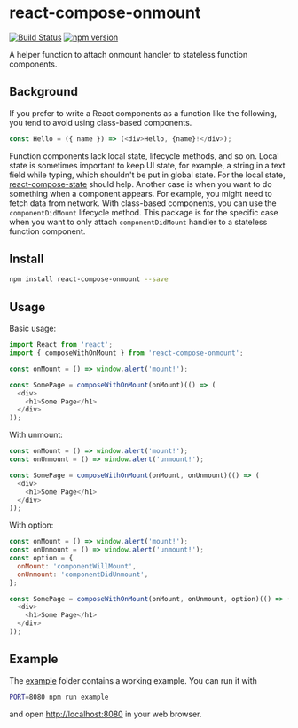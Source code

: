 react-compose-onmount
===================

[![Build Status](https://travis-ci.org/dai-shi/react-compose-onmount.svg?branch=master)](https://travis-ci.org/dai-shi/react-compose-onmount)
[![npm version](https://badge.fury.io/js/react-compose-onmount.svg)](https://badge.fury.io/js/react-compose-onmount)

A helper function to attach onmount handler to
stateless function components.

Background
----------

If you prefer to write a React components as a function
like the following, you tend to avoid using class-based components.

```javascript
const Hello = ({ name }) => (<div>Hello, {name}!</div>);
```

Function components lack local state, lifecycle methods, and so on.
Local state is sometimes important to keep UI state, for example,
a string in a text field while typing, which shouldn't be put in global state.
For the local state, [react-compose-state](https://github.com/dai-shi/react-compose-state) should help.
Another case is when you want to do something when a component appears.
For example, you might need to fetch data from network.
With class-based components, you can use the `componentDidMount` lifecycle method.
This package is for the specific case when you want to only attach
`componentDidMount` handler to a stateless function component.

Install
-------

```bash
npm install react-compose-onmount --save
```

Usage
-----

Basic usage:

```javascript
import React from 'react';
import { composeWithOnMount } from 'react-compose-onmount';

const onMount = () => window.alert('mount!');

const SomePage = composeWithOnMount(onMount)(() => (
  <div>
    <h1>Some Page</h1>
  </div>
));
```

With unmount:

```javascript
const onMount = () => window.alert('mount!');
const onUnmount = () => window.alert('unmount!');

const SomePage = composeWithOnMount(onMount, onUnmount)(() => (
  <div>
    <h1>Some Page</h1>
  </div>
));
```

With option:

```javascript
const onMount = () => window.alert('mount!');
const onUnmount = () => window.alert('unmount!');
const option = {
  onMount: 'componentWillMount',
  onUnmount: 'componentDidUnmount',
};

const SomePage = composeWithOnMount(onMount, onUnmount, option)(() => (
  <div>
    <h1>Some Page</h1>
  </div>
));
```

Example
-------

The [example](example) folder contains a working example.
You can run it with

```bash
PORT=8080 npm run example
```

and open <http://localhost:8080> in your web browser.
